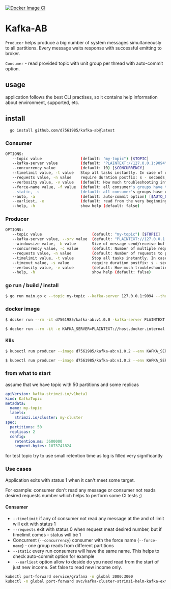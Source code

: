[![Docker Image CI](https://github.com/d7561985/kafka-ab/actions/workflows/docker-image.yml/badge.svg)](https://github.com/d7561985/kafka-ab/actions/workflows/docker-image.yml)
# Kafka-AB
`Producer` helps produce a big number of system messages simultaneously to all partitions. Every message waits response with successful emitting to broker.

`Consumer` - read provided topic with unit group per thread with auto-commit option.

## usage
application follows the best CLI practises, so it contains help information about environment, supported, etc.

## install
```bash
  go install github.com/d7561985/kafka-ab@latest
```
### Consumer
```bash
OPTIONS:
   --topic value                 (default: "my-topic") [$TOPIC]
   --kafka-server value          (default: "PLAINTEXT://127.0.0.1:9094") [$KAFKA_SERVER]
   --concurrency value           (default: 10) [$CONCURRENCY]
   --timelimit value, -t value   Stop all tasks instantly. In case of desired request not reach will exist with status 1  (default: Seconds to max. to spend on benchmarking.) [$TIME_LIMIT]
   --requests value, -n value    require duration postfix: s - seconds, h - hours and etc (default: Number of requests to perform/consume) [$REQUESTS]
   --verbosity value, -v value   (default: How much troubleshooting info to print) [$VERBOSITY]
   --force-name value, -f value  (default: all consumer's groups have the same group name which pass throughout) [$FORCE_NAME]
   --static, -s                  (default: all consumer's groups hase unique but static name (group-1, group-2 and group-...) [$STATIC]
   --auto, -a                    (default: auto-commit option) [$AUTO_COMMIT]
   --earliest, -e                (default: read from the very beginning of log) [$EARLIEST]
   --help, -h                    show help (default: false)
```

### Producer
```bash
OPTIONS:
   --topic value                      (default: "my-topic") [$TOPIC]
   --kafka-server value, --srv value  (default: "PLAINTEXT://127.0.0.1:9094") [$KAFKA_SERVER]
   --windowsize value, -b value       Size of message send/receive buffer, in bytes (default: 1024) [$WINDOW_SIZE]
   --concurrency value, -c value      (default: Number of multiple requests to make/read at a time) [$CONCURRENCY]
   --requests value, -n value         (default: Number of requests to perform/consume) [$REQUESTS]
   --timelimit value, -t value        Stop all tasks instantly. In case of desired request not reach will exist with status 1  (default: Seconds to max. to spend on benchmarking.) [$TIME_LIMIT]
   --timeout value, -s value          require duration postfix: s - seconds, h - hours and etc (default: Seconds to max. wait for each response) [$TIME_OUT]
   --verbosity value, -v value        (default: How much troubleshooting info to print) [$VERBOSITY]
   --help, -h                         show help (default: false)
```
### go run / build / install
```bash
$ go run main.go c --topic my-topic --kafka-server 127.0.0.1:9094 --threads 10
```

### docker image 
```bash
$ docker run --rm -it d7561985/kafka-ab:v1.0.0 -kafka-server PLAINTEXT://host.docker.internal:9094 consumer

$ docker run --rm -it -e KAFKA_SERVER=PLAINTEXT://host.docker.internal:9094 d7561985/kafka-ab:v1.0.0  producer
```

#### K8s
```bash
$ kubectl run producer --image d7561985/kafka-ab:v1.0.2 --env KAFKA_SERVER=my-cluster-kafka-external-bootstrap:9094 --restart=Never -it --rm -- p -h

$ kubectl run producer --image d7561985/kafka-ab:v1.0.2 --env KAFKA_SERVER=my-cluster-kafka-external-bootstrap:9094 --restart=Never -it --rm -- c -h
```

### from what to start
assume that we have topic with 50 partitions and some replicas
```yaml
apiVersion: kafka.strimzi.io/v1beta1
kind: KafkaTopic
metadata:
  name: my-topic
  labels:
    strimzi.io/cluster: my-cluster
spec:
  partitions: 50
  replicas: 2
  config:
    retention.ms: 3600000
    segment.bytes: 1073741824
```
for test topic try to use small retention time as log is filled very significantly


### Use cases 
Application exits with status 1 when it can't meet some target. 

For example: consumer don't read any message or consumer not reads desired requests number which helps to perform some CI tests ;) 
#### Consumer
* `--timelimit` if any of consumer not read any message at the and of limit will exit with status 1
* `--requests` exit with status 0 when request meat desired number, but if timelimit comes - status will be 1  
* Concurrent (`--concurrency`) consumer with the force name (`--force-name`) - one group reads from different  partitions
* `--static` every run consumers will have the same name. This helps to check auto-commit option for example
* ` --earliest` option allow to deside do you need read from the start of just new income. Set false to read new income only. 


```bash
kubectl port-forward service/grafana -n global 3000:3000
kubectl -n global port-forward svc/kafka-cluster-strimzi-helm-kafka-external-bootstrap 9094:9094
```
